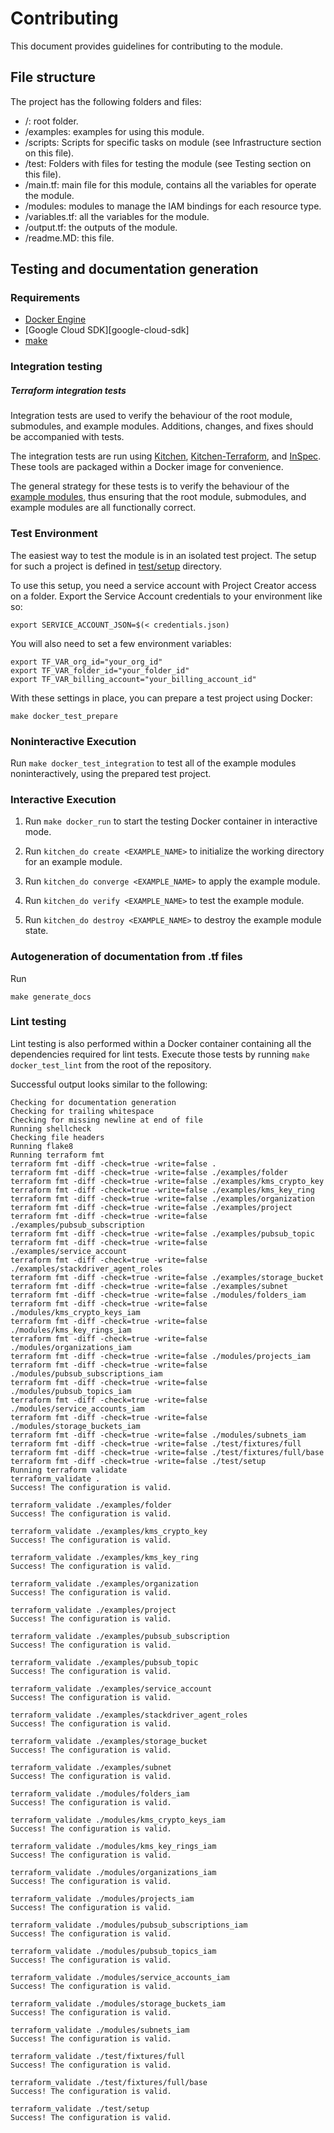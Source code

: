 # Contributing

This document provides guidelines for contributing to the module.

## File structure

The project has the following folders and files:

- /: root folder.
- /examples: examples for using this module.
- /scripts: Scripts for specific tasks on module (see Infrastructure section on this file).
- /test: Folders with files for testing the module (see Testing section on this file).
- /main.tf: main file for this module, contains all the variables for operate the module.
- /modules: modules to manage the IAM bindings for each resource type.
- /variables.tf: all the variables for the module.
- /output.tf: the outputs of the module.
- /readme.MD: this file.

## Testing and documentation generation

### Requirements
- [Docker Engine][docker-engine]
- [Google Cloud SDK][google-cloud-sdk]
- [make]

### Integration testing
##### Terraform integration tests

Integration tests are used to verify the behaviour of the root module,
submodules, and example modules. Additions, changes, and fixes should
be accompanied with tests.

The integration tests are run using [Kitchen][kitchen],
[Kitchen-Terraform][kitchen-terraform], and [InSpec][inspec]. These
tools are packaged within a Docker image for convenience.

The general strategy for these tests is to verify the behaviour of the
[example modules](./examples/), thus ensuring that the root module,
submodules, and example modules are all functionally correct.

### Test Environment
The easiest way to test the module is in an isolated test project. The setup for such a project is defined in [test/setup](./test/setup/) directory.

To use this setup, you need a service account with Project Creator access on a folder. Export the Service Account credentials to your environment like so:

```
export SERVICE_ACCOUNT_JSON=$(< credentials.json)
```

You will also need to set a few environment variables:
```
export TF_VAR_org_id="your_org_id"
export TF_VAR_folder_id="your_folder_id"
export TF_VAR_billing_account="your_billing_account_id"
```

With these settings in place, you can prepare a test project using Docker:
```
make docker_test_prepare
```

### Noninteractive Execution

Run `make docker_test_integration` to test all of the example modules
noninteractively, using the prepared test project.

### Interactive Execution

1. Run `make docker_run` to start the testing Docker container in
   interactive mode.

1. Run `kitchen_do create <EXAMPLE_NAME>` to initialize the working
   directory for an example module.

1. Run `kitchen_do converge <EXAMPLE_NAME>` to apply the example module.

1. Run `kitchen_do verify <EXAMPLE_NAME>` to test the example module.

1. Run `kitchen_do destroy <EXAMPLE_NAME>` to destroy the example module
   state.

### Autogeneration of documentation from .tf files

Run
```
make generate_docs
```

### Lint testing

Lint testing is also performed within a Docker container containing all the
dependencies required for lint tests. Execute those tests by running `make
docker_test_lint` from the root of the repository.

Successful output looks similar to the following:

```
Checking for documentation generation
Checking for trailing whitespace
Checking for missing newline at end of file
Running shellcheck
Checking file headers
Running flake8
Running terraform fmt
terraform fmt -diff -check=true -write=false .
terraform fmt -diff -check=true -write=false ./examples/folder
terraform fmt -diff -check=true -write=false ./examples/kms_crypto_key
terraform fmt -diff -check=true -write=false ./examples/kms_key_ring
terraform fmt -diff -check=true -write=false ./examples/organization
terraform fmt -diff -check=true -write=false ./examples/project
terraform fmt -diff -check=true -write=false ./examples/pubsub_subscription
terraform fmt -diff -check=true -write=false ./examples/pubsub_topic
terraform fmt -diff -check=true -write=false ./examples/service_account
terraform fmt -diff -check=true -write=false ./examples/stackdriver_agent_roles
terraform fmt -diff -check=true -write=false ./examples/storage_bucket
terraform fmt -diff -check=true -write=false ./examples/subnet
terraform fmt -diff -check=true -write=false ./modules/folders_iam
terraform fmt -diff -check=true -write=false ./modules/kms_crypto_keys_iam
terraform fmt -diff -check=true -write=false ./modules/kms_key_rings_iam
terraform fmt -diff -check=true -write=false ./modules/organizations_iam
terraform fmt -diff -check=true -write=false ./modules/projects_iam
terraform fmt -diff -check=true -write=false ./modules/pubsub_subscriptions_iam
terraform fmt -diff -check=true -write=false ./modules/pubsub_topics_iam
terraform fmt -diff -check=true -write=false ./modules/service_accounts_iam
terraform fmt -diff -check=true -write=false ./modules/storage_buckets_iam
terraform fmt -diff -check=true -write=false ./modules/subnets_iam
terraform fmt -diff -check=true -write=false ./test/fixtures/full
terraform fmt -diff -check=true -write=false ./test/fixtures/full/base
terraform fmt -diff -check=true -write=false ./test/setup
Running terraform validate
terraform_validate .
Success! The configuration is valid.

terraform_validate ./examples/folder
Success! The configuration is valid.

terraform_validate ./examples/kms_crypto_key
Success! The configuration is valid.

terraform_validate ./examples/kms_key_ring
Success! The configuration is valid.

terraform_validate ./examples/organization
Success! The configuration is valid.

terraform_validate ./examples/project
Success! The configuration is valid.

terraform_validate ./examples/pubsub_subscription
Success! The configuration is valid.

terraform_validate ./examples/pubsub_topic
Success! The configuration is valid.

terraform_validate ./examples/service_account
Success! The configuration is valid.

terraform_validate ./examples/stackdriver_agent_roles
Success! The configuration is valid.

terraform_validate ./examples/storage_bucket
Success! The configuration is valid.

terraform_validate ./examples/subnet
Success! The configuration is valid.

terraform_validate ./modules/folders_iam
Success! The configuration is valid.

terraform_validate ./modules/kms_crypto_keys_iam
Success! The configuration is valid.

terraform_validate ./modules/kms_key_rings_iam
Success! The configuration is valid.

terraform_validate ./modules/organizations_iam
Success! The configuration is valid.

terraform_validate ./modules/projects_iam
Success! The configuration is valid.

terraform_validate ./modules/pubsub_subscriptions_iam
Success! The configuration is valid.

terraform_validate ./modules/pubsub_topics_iam
Success! The configuration is valid.

terraform_validate ./modules/service_accounts_iam
Success! The configuration is valid.

terraform_validate ./modules/storage_buckets_iam
Success! The configuration is valid.

terraform_validate ./modules/subnets_iam
Success! The configuration is valid.

terraform_validate ./test/fixtures/full
Success! The configuration is valid.

terraform_validate ./test/fixtures/full/base
Success! The configuration is valid.

terraform_validate ./test/setup
Success! The configuration is valid.
```

[docker-engine]: https://www.docker.com/products/docker-engine
[flake8]: http://flake8.pycqa.org/en/latest/
[gofmt]: https://golang.org/cmd/gofmt/
[hadolint]: https://github.com/hadolint/hadolint
[inspec]: https://inspec.io/
[kitchen-terraform]: https://github.com/newcontext-oss/kitchen-terraform
[kitchen]: https://kitchen.ci/
[make]: https://en.wikipedia.org/wiki/Make_(software)
[shellcheck]: https://www.shellcheck.net/
[terraform-docs]: https://github.com/segmentio/terraform-docs
[terraform]: https://terraform.io/
